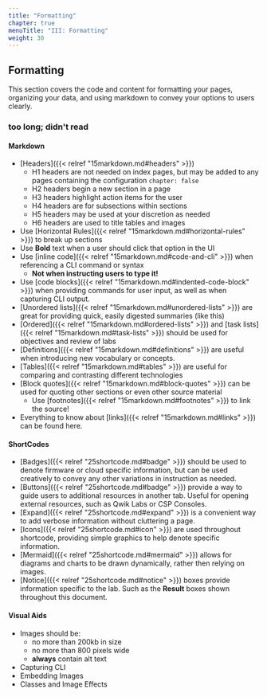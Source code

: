 ```yaml
---
title: "Formatting"
chapter: true
menuTitle: "III: Formatting"
weight: 30
---
```


## Formatting

This section covers the code and content for formatting your pages, organizing your data, and using markdown to convey your options to users clearly.

### too long; didn't read

#### Markdown

- [Headers]({{< relref "15markdown.md#headers" >}})
  - H1 headers are not needed on index pages, but may be added to any pages containing the configuration `chapter: false`
  - H2 headers begin a new section in a page
  - H3 headers highlight action items for the user
  - H4 headers are for subsections within sections
  - H5 headers may be used at your discretion as needed
  - H6 headers are used to title tables and images
- Use [Horizontal Rules]({{< relref "15markdown.md#horizontal-rules" >}}) to break up sections
- Use **Bold** text when a user should click that option in the UI
- Use [inline code]({{< relref "15markdown.md#code-and-cli" >}}) when referencing a CLI command or syntax
  - **Not when instructing users to type it!**
- Use [code blocks]({{< relref "15markdown.md#indented-code-block" >}}) when providing commands for user input, as well as when capturing CLI output.
- [Unordered lists]({{< relref "15markdown.md#unordered-lists" >}}) are great for providing quick, easily digested summaries (like this)
- [Ordered]({{< relref "15markdown.md#ordered-lists" >}}) and [task lists]({{< relref "15markdown.md#task-lists" >}}) should be used for objectives and review of labs
- [Definitions]({{< relref "15markdown.md#definitions" >}}) are useful when introducing new vocabulary or concepts.
- [Tables]({{< relref "15markdown.md#tables" >}}) are useful for comparing and contrasting different technologies
- [Block quotes]({{< relref "15markdown.md#block-quotes" >}}) can be used for quoting other sections or even other source material
  - Use [footnotes]({{< relref "15markdown.md#footnotes" >}}) to link the source!
- Everything to know about [links]({{< relref "15markdown.md#links" >}}) can be found here.

#### ShortCodes

- [Badges]({{< relref "25shortcode.md#badge" >}}) should be used to denote firmware or cloud specific information, but can be used creatively to convey any other variations in instruction as needed.
- [Buttons]({{< relref "25shortcode.md#badge" >}}) provide a way to guide users to additional resources in another tab. Useful for opening external resources, such as Qwik Labs or CSP Consoles.
- [Expand]({{< relref "25shortcode.md#expand" >}}) is a convenient way to add verbose information without cluttering a page.
- [Icons]({{< relref "25shortcode.md#icon" >}}) are used throughout shortcode, providing simple graphics to help denote specific information.
- [Mermaid]({{< relref "25shortcode.md#mermaid" >}}) allows for diagrams and charts to be drawn dynamically, rather then relying on images.
- [Notice]({{< relref "25shortcode.md#notice" >}}) boxes provide information specific to the lab. Such as the **Result** boxes shown throughout this document.
  
#### Visual Aids

- Images should be:
  - no more than 200kb in size
  - no more than 800 pixels wide
  - **always** contain alt text
- Capturing CLI
- Embedding Images
- Classes and Image Effects
